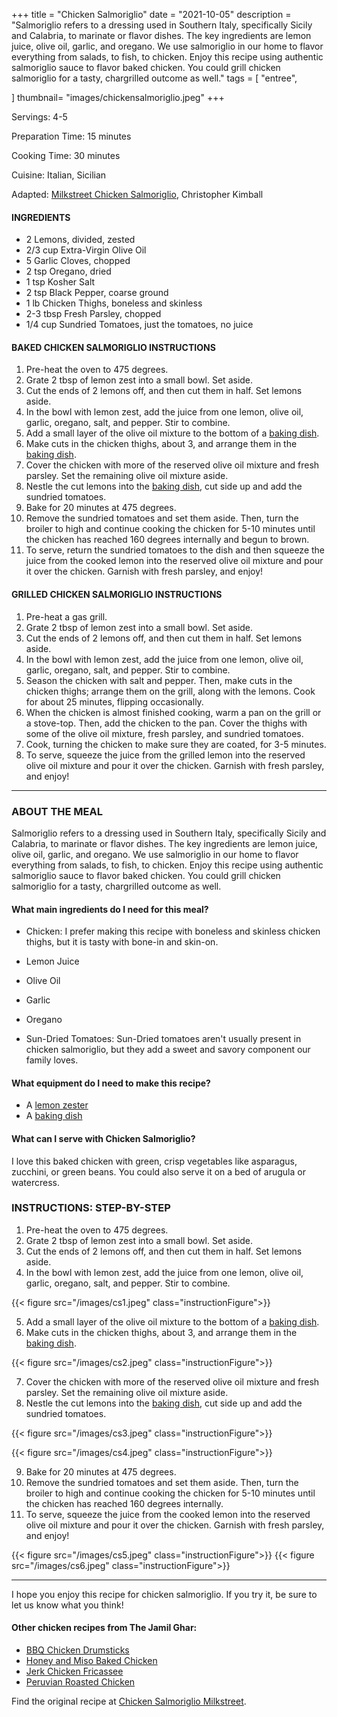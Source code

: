 +++
title = "Chicken Salmoriglio"
date = "2021-10-05"
description = "Salmoriglio refers to a dressing used in Southern Italy, specifically Sicily and Calabria, to marinate or flavor dishes. The key ingredients are lemon juice, olive oil, garlic, and oregano. We use salmoriglio in our home to flavor everything from salads, to fish, to chicken. Enjoy this recipe using authentic salmoriglio sauce to flavor baked chicken. You could grill chicken salmoriglio for a tasty, chargrilled outcome as well."
tags = [
    "entree",
   
]
thumbnail= "images/chickensalmoriglio.jpeg"
+++

Servings: 4-5 <!--more-->

Preparation Time: 15 minutes

Cooking Time: 30 minutes 

Cuisine: Italian, Sicilian 

Adapted: [Milkstreet Chicken Salmoriglio](https://www.177milkstreet.com/recipes/chicken-salmoriglio-tn-med), Christopher Kimball

#### INGREDIENTS 

* 2 Lemons, divided, zested 
* 2/3 cup Extra-Virgin Olive Oil
* 5 Garlic Cloves, chopped
* 2 tsp Oregano, dried 
* 1 tsp Kosher Salt 
* 2 tsp Black Pepper, coarse ground
* 1 lb Chicken Thighs, boneless and skinless
* 2-3 tbsp Fresh Parsley, chopped  
* 1/4 cup Sundried Tomatoes, just the tomatoes, no juice 

#### BAKED CHICKEN SALMORIGLIO INSTRUCTIONS

1. Pre-heat the oven to 475 degrees. 
2. Grate 2 tbsp of lemon zest into a small bowl. Set aside. 
3. Cut the ends of 2 lemons off, and then cut them in half. Set lemons aside. 
4. In the bowl with lemon zest, add the juice from one lemon, olive oil, garlic, oregano, salt, and pepper. Stir to combine. 
5. Add a small layer of the olive oil mixture to the bottom of a [baking dish](https://amzn.to/3mqJp8X). 
6. Make cuts in the chicken thighs, about 3, and arrange them in the [baking dish](https://amzn.to/3mqJp8X). 
7. Cover the chicken with more of the reserved olive oil mixture and fresh parsley. Set the remaining olive oil mixture aside.
8. Nestle the cut lemons into the [baking dish](https://amzn.to/3mqJp8X), cut side up and add the sundried tomatoes. 
9. Bake for 20 minutes at 475 degrees. 
10. Remove the sundried tomatoes and set them aside. Then, turn the broiler to high and continue cooking the chicken for 5-10 minutes until the chicken has reached 160 degrees internally and begun to brown. 
11. To serve, return the sundried tomatoes to the dish and then squeeze the juice from the cooked lemon into the reserved olive oil mixture and pour it over the chicken. Garnish with fresh parsley, and enjoy! 

#### GRILLED CHICKEN SALMORIGLIO INSTRUCTIONS

1. Pre-heat a gas grill. 
2. Grate 2 tbsp of lemon zest into a small bowl. Set aside. 
3. Cut the ends of 2 lemons off, and then cut them in half. Set lemons aside. 
4. In the bowl with lemon zest, add the juice from one lemon, olive oil, garlic, oregano, salt, and pepper. Stir to combine. 
5. Season the chicken with salt and pepper. Then, make cuts in the chicken thighs; arrange them on the grill, along with the lemons. Cook for about 25 minutes, flipping occasionally.
6. When the chicken is almost finished cooking, warm a pan on the grill or a stove-top. Then, add the chicken to the pan. Cover the thighs with some of the olive oil mixture, fresh parsley, and sundried tomatoes. 
7. Cook, turning the chicken to make sure they are coated, for 3-5 minutes. 
8. To serve, squeeze the juice from the grilled lemon into the reserved olive oil mixture and pour it over the chicken. Garnish with fresh parsley, and enjoy!  
----

### ABOUT THE MEAL

Salmoriglio refers to a dressing used in Southern Italy, specifically Sicily and Calabria, to marinate or flavor dishes. The key ingredients are lemon juice, olive oil, garlic, and oregano. We use salmoriglio in our home to flavor everything from salads, to fish, to chicken. Enjoy this recipe using authentic salmoriglio sauce to flavor baked chicken. You could grill chicken salmoriglio for a tasty, chargrilled outcome as well.

#### What main ingredients do I need for this meal?

* Chicken: I prefer making this recipe with boneless and skinless chicken thighs, but it is tasty with bone-in and skin-on. 

* Lemon Juice

* Olive Oil 

* Garlic

* Oregano

* Sun-Dried Tomatoes: Sun-Dried tomatoes aren't usually present in chicken salmoriglio, but they add a sweet and savory component our family loves.

#### What equipment do I need to make this recipe?

* A [lemon zester](https://amzn.to/3a83M4T)
* A [baking dish](https://amzn.to/3mqJp8X)

#### What can I serve with Chicken Salmoriglio? 
I love this baked chicken with green, crisp vegetables like asparagus, zucchini, or green beans. You could also serve it on a bed of arugula or watercress.

### INSTRUCTIONS: STEP-BY-STEP 
1. Pre-heat the oven to 475 degrees. 
2. Grate 2 tbsp of lemon zest into a small bowl. Set aside. 
3. Cut the ends of 2 lemons off, and then cut them in half. Set lemons aside. 
4. In the bowl with lemon zest, add the juice from one lemon, olive oil, garlic, oregano, salt, and pepper. Stir to combine. 

{{< figure src="/images/cs1.jpeg" class="instructionFigure">}}

5. Add a small layer of the olive oil mixture to the bottom of a [baking dish](https://amzn.to/3mqJp8X). 
6. Make cuts in the chicken thighs, about 3, and arrange them in the [baking dish](https://amzn.to/3mqJp8X). 

{{< figure src="/images/cs2.jpeg" class="instructionFigure">}}

7. Cover the chicken with more of the reserved olive oil mixture and fresh parsley. Set the remaining olive oil mixture aside.
8. Nestle the cut lemons into the [baking dish](https://amzn.to/3mqJp8X), cut side up and add the sundried tomatoes. 

{{< figure src="/images/cs3.jpeg" class="instructionFigure">}}

{{< figure src="/images/cs4.jpeg" class="instructionFigure">}}


9. Bake for 20 minutes at 475 degrees. 
10. Remove the sundried tomatoes and set them aside. Then, turn the broiler to high and continue cooking the chicken for 5-10 minutes until the chicken has reached 160 degrees internally. 
11. To serve, squeeze the juice from the cooked lemon into the reserved olive oil mixture and pour it over the chicken. Garnish with fresh parsley, and enjoy! 

{{< figure src="/images/cs5.jpeg" class="instructionFigure">}}
{{< figure src="/images/cs6.jpeg" class="instructionFigure">}}

--- 

I hope you enjoy this recipe for chicken salmoriglio. If you try it, be sure to let us know what you think!

#### Other chicken recipes from The Jamil Ghar:

* [BBQ Chicken Drumsticks](https://www.jamilghar.com/recipe/bbq_chicken_drumsticks/)
* [Honey and Miso Baked Chicken](https://www.jamilghar.com/recipe/honey_baked_drumsticks/)
* [Jerk Chicken Fricassee](https://www.jamilghar.com/recipe/jerk_chicken_fricassee/)
* [Peruvian Roasted Chicken](https://www.jamilghar.com/recipe/peruvian_chicken/)

Find the original recipe at [Chicken Salmoriglio Milkstreet](https://www.177milkstreet.com/recipes/chicken-salmoriglio-tn-med).

